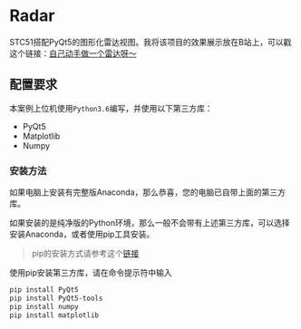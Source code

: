 # Radar
STC51搭配PyQt5的图形化雷达视图。我将该项目的效果展示放在B站上，可以戳这个链接：[自己动手做一个雷达呀～](https://www.bilibili.com/video/av51775167/)


## 配置要求
本案例上位机使用`Python3.6`编写，并使用以下第三方库：
* PyQt5
* Matplotlib
* Numpy

### 安装方法
如果电脑上安装有完整版Anaconda，那么恭喜，您的电脑已自带上面的第三方库。

如果安装的是纯净版的Python环境，那么一般不会带有上述第三方库，可以选择安装Anaconda，或者使用pip工具安装。

> pip的安装方式请参考这个[链接](https://pip.pypa.io/en/stable/installing/)

使用pip安装第三方库，请在命令提示符中输入
```bash
pip install PyQt5
pip install PyQt5-tools
pip install numpy
pip install matplotlib
```
